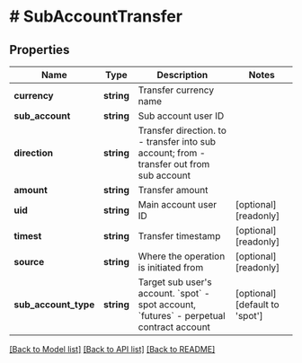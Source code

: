 # # SubAccountTransfer

## Properties

Name | Type | Description | Notes
------------ | ------------- | ------------- | -------------
**currency** | **string** | Transfer currency name | 
**sub_account** | **string** | Sub account user ID | 
**direction** | **string** | Transfer direction. to - transfer into sub account; from - transfer out from sub account | 
**amount** | **string** | Transfer amount | 
**uid** | **string** | Main account user ID | [optional] [readonly] 
**timest** | **string** | Transfer timestamp | [optional] [readonly] 
**source** | **string** | Where the operation is initiated from | [optional] [readonly] 
**sub_account_type** | **string** | Target sub user&#39;s account. &#x60;spot&#x60; - spot account, &#x60;futures&#x60; - perpetual contract account | [optional] [default to 'spot']

[[Back to Model list]](../../README.md#documentation-for-models) [[Back to API list]](../../README.md#documentation-for-api-endpoints) [[Back to README]](../../README.md)
